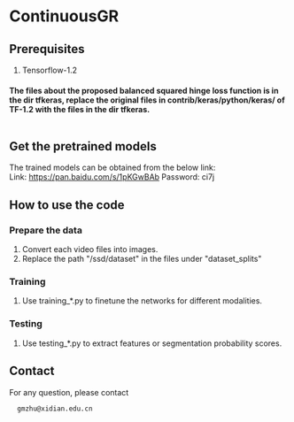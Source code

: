 # ContinuousGR

## Prerequisites
1) Tensorflow-1.2 <br/>
#### The files about the proposed balanced squared hinge loss function is in the dir tfkeras, replace the original files in contrib/keras/python/keras/ of TF-1.2 with the files in the dir tfkeras. <br/> <br/>
   
## Get the pretrained models
The trained models can be obtained from the below link:  <br/>
    Link: https://pan.baidu.com/s/1pKGwBAb Password: ci7j <br/>

## How to use the code
### Prepare the data
1) Convert each video files into images.
2) Replace the path "/ssd/dataset" in the files under "dataset_splits" 
### Training 
1) Use training_*.py to finetune the networks for different modalities. <br/>
### Testing 
1) Use testing_*.py to extract features or segmentation probability scores. <br/>

## Contact
For any question, please contact
```
  gmzhu@xidian.edu.cn
```

